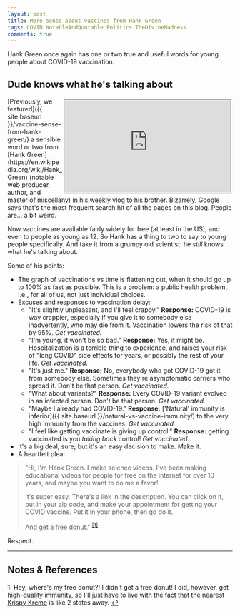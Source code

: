 ```yaml
---
layout: post
title: More sense about vaccines from Hank Green
tags: COVID NotableAndQuotable Politics TheDivineMadness
comments: true
---
```


Hank Green once again has one or two true and useful words for young people about COVID-19
vaccination.  


## Dude knows what he's talking about  

<iframe width="373" height="210" src="https://www.youtube.com/embed/H0Y7sUfLFEA" allow="accelerometer; encrypted-media; gyroscope; picture-in-picture" allowfullscreen style="float: right; margin: 3px 3px 3px 3px; border: 1px solid #000000;"></iframe>
[Previously, we featured]({{ site.baseurl }}/vaccine-sense-from-hank-green/) a sensible
word or two from [Hank Green](https://en.wikipedia.org/wiki/Hank_Green) (notable web
producer, author, and master of miscellany) in his weekly vlog to his brother.  Bizarrely,
Google says that's the most frequent search hit of all the pages on this blog.  People are&hellip;
a bit weird.  

Now vaccines are available fairly widely for free (at least in the US), and even to people
as young as 12.  So Hank has a thing to two to say to young people specifically.  And take
it from a grumpy old scientist: he _still_ knows what he's talking about.  

Some of his points:  
- The graph of vaccinations _vs_ time is flattening out, when it should go up to 100% as
  fast as possible.  This is a problem: a public health problem, i.e., for all of us, not
  just individual choices.  
- Excuses and responses to vaccination delay:  
  - "It's slightly unpleasant, and I'll feel crappy."  __Response:__ COVID-19 is way crappier,
    especially if you give it to somebody else inadvertently, who may die from it.
    Vaccination lowers the risk of that by 95%.  _Get vaccinated._  
  - "I'm young, it won't be so bad."  __Response:__ Yes, it might be.  Hospitalization is
    a terrible thing to experience, and raises your risk of "long COVID" side effects for
    years, or possibly the rest of your life.  _Get vaccinated._  
  - "It's just me."  __Response:__ No, everybody who got COVID-19 got it from somebody
    else.  Sometimes they're asymptomatic carriers who spread it.  Don't be that person.
    _Get vaccinated._  
  - "What about variants?"  __Response:__ Every COVID-19 variant evolved in an infected
    person.  Don't be that person.  _Get vaccinated._  
  - "Maybe I already had COVID-19."  __Response:__ 
    ['Natural' immunity is inferior]({{ site.baseurl }}/natural-vs-vaccine-immunity/) to the very high
     immunity from the vaccines.  _Get vaccinated._  
  - "I feel like getting vaccinate is giving up control."  __Response:__ getting
    vaccinated is you _taking back_ control!  _Get vaccinated._  
- It's a big deal, sure; but it's an easy decision to make.  Make it.  
- A heartfelt plea:  
> "Hi, I'm Hank Green.  I make science videos.  I've been making educational videos for
> people for free on the internet for over 10 years, and maybe you want to do me a favor!  
>   
> It's super easy.  There's a link in the description.  You can click on it, put in your
> zip code, and make your appointment for getting your COVID vaccine.  Put it in your
> phone, then go do it.
>  
> And get a free donut." <sup id="fn1a">[[1]](#fn1)</sup>  

Respect.  

---

## Notes &amp; References  

<!--
<sup id="fn1a">[[1]](#fn1)</sup>
<a id="fn1">1</a>: [↩](#fn1a)  
-->

<a id="fn1">1</a>: Hey, where's my free donut?!  I didn't get a free donut!  I did, however, get high-quality immunity, so I'll just have to live with the fact that the nearest [Krispy Kreme](https://www.cnbc.com/2021/03/31/free-with-covid-vaccine-krispy-kreme-marijuana-beer-and-more.html) is like 2 states away. [↩](#fn1a)  

